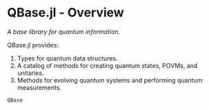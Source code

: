 # QBase.jl - Overview

*A base library for quantum information.*

QBase.jl provides:
  1. Types for quantum data structures.
  2. A catalog of methods for creating quantum states, POVMs, and unitaries.
  3. Methods for evolving quantum systems and performing quantum measurements.

```@docs
QBase
```
